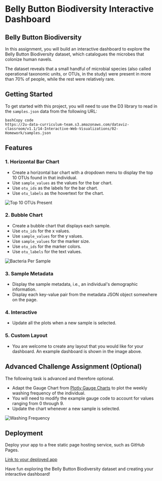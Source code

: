 # Belly Button Biodiversity Interactive Dashboard

## Belly Button Biodiversity

In this assignment, you will build an interactive dashboard to explore the Belly Button Biodiversity dataset, which catalogues the microbes that colonize human navels.

The dataset reveals that a small handful of microbial species (also called operational taxonomic units, or OTUs, in the study) were present in more than 70% of people, while the rest were relatively rare.

## Getting Started

To get started with this project, you will need to use the D3 library to read in the `samples.json` data from the following URL:

```
bashCopy code
https://2u-data-curriculum-team.s3.amazonaws.com/dataviz-classroom/v1.1/14-Interactive-Web-Visualizations/02-Homework/samples.json
```

## Features

### 1. Horizontal Bar Chart

- Create a horizontal bar chart with a dropdown menu to display the top 10 OTUs found in that individual.
- Use `sample_values` as the values for the bar chart.
- Use `otu_ids` as the labels for the bar chart.
- Use `otu_labels` as the hovertext for the chart.

![Top 10 OTUs Present](https://github.com/afadilla13/belly-button-challenge/assets/128363337/c9ddd1d5-d050-46e9-9442-46b178a02fdf)

### 2. Bubble Chart

- Create a bubble chart that displays each sample.
- Use `otu_ids` for the x values.
- Use `sample_values` for the y values.
- Use `sample_values` for the marker size.
- Use `otu_ids` for the marker colors.
- Use `otu_labels` for the text values.

![Bacteria Per Sample](https://github.com/afadilla13/belly-button-challenge/assets/128363337/b75fd3ad-fb25-493e-b43b-68aafb9bc6dd)

### 3. Sample Metadata

- Display the sample metadata, i.e., an individual's demographic information.
- Display each key-value pair from the metadata JSON object somewhere on the page.

### 4. Interactive

- Update all the plots when a new sample is selected.

### 5. Custom Layout

- You are welcome to create any layout that you would like for your dashboard. An example dashboard is shown in the image above.

## Advanced Challenge Assignment (Optional)

The following task is advanced and therefore optional.

- Adapt the Gauge Chart from [Plotly Gauge Charts](https://plot.ly/javascript/gauge-charts/) to plot the weekly washing frequency of the individual.
- You will need to modify the example gauge code to account for values ranging from 0 through 9.
- Update the chart whenever a new sample is selected.

![Washing Frequency](https://github.com/afadilla13/belly-button-challenge/assets/128363337/0b67a89b-b87f-4ae3-b667-b1086f90bdb7)

## Deployment

Deploy your app to a free static page hosting service, such as GitHub Pages.

[Link to your deployed app](file:///C:/Users/akbar/belly-button-challenge/index.html)

Have fun exploring the Belly Button Biodiversity dataset and creating your interactive dashboard!





